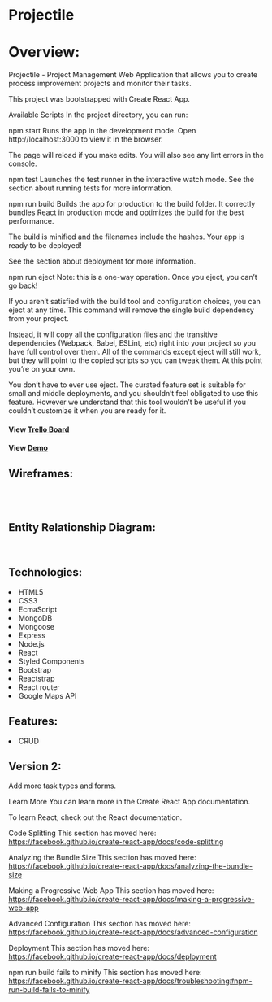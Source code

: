 # Projectile

<h1>Overview:</h1>

Projectile - Project Management Web Application that allows you to create process improvement projects and monitor their tasks.

This project was bootstrapped with Create React App.

Available Scripts
In the project directory, you can run:

npm start
Runs the app in the development mode.
Open http://localhost:3000 to view it in the browser.

The page will reload if you make edits.
You will also see any lint errors in the console.

npm test
Launches the test runner in the interactive watch mode.
See the section about running tests for more information.

npm run build
Builds the app for production to the build folder.
It correctly bundles React in production mode and optimizes the build for the best performance.

The build is minified and the filenames include the hashes.
Your app is ready to be deployed!

See the section about deployment for more information.

npm run eject
Note: this is a one-way operation. Once you eject, you can’t go back!

If you aren’t satisfied with the build tool and configuration choices, you can eject at any time. This command will remove the single build dependency from your project.

Instead, it will copy all the configuration files and the transitive dependencies (Webpack, Babel, ESLint, etc) right into your project so you have full control over them. All of the commands except eject will still work, but they will point to the copied scripts so you can tweak them. At this point you’re on your own.

You don’t have to ever use eject. The curated feature set is suitable for small and middle deployments, and you shouldn’t feel obligated to use this feature. However we understand that this tool wouldn’t be useful if you couldn’t customize it when you are ready for it.

#### View <a href="https://trello.com/b/RMYvr9HC/wdi-project-4-projectile" >Trello Board</a>
#### View <a href="https://projectilefx.herokuapp.com/" >Demo</a>

## Wireframes:
<br/>
<img src='./client/public/images/projectlistwireframe.jpg' alt=""/>
<img src='./client/public/images/projectshowpagewireframe.jpg' alt=""/>
<img src='./client/public/images/taskshowpagewireframe.jpg' alt=""/>

## Entity Relationship Diagram:
<br/>
<img src='./client/public/images/erdplus-diagram.png' alt=""/>

<h2>Technologies:</h2> 
<li>HTML5</li>
<li>CSS3</li>
<li>EcmaScript</li>
<li>MongoDB</li>
<li>Mongoose</li>
<li>Express</li>
<li>Node.js</li>
<li>React</li>
<li>Styled Components</li>
<li>Bootstrap</li>
<li>Reactstrap</li>
<li>React router</li>
<li>Google Maps API</li>

<h2>Features:</h2>
<li>CRUD</li>

<h2>Version 2:</h2> Add more task types and forms.

Learn More
You can learn more in the Create React App documentation.

To learn React, check out the React documentation.

Code Splitting
This section has moved here: https://facebook.github.io/create-react-app/docs/code-splitting

Analyzing the Bundle Size
This section has moved here: https://facebook.github.io/create-react-app/docs/analyzing-the-bundle-size

Making a Progressive Web App
This section has moved here: https://facebook.github.io/create-react-app/docs/making-a-progressive-web-app

Advanced Configuration
This section has moved here: https://facebook.github.io/create-react-app/docs/advanced-configuration

Deployment
This section has moved here: https://facebook.github.io/create-react-app/docs/deployment

npm run build fails to minify
This section has moved here: https://facebook.github.io/create-react-app/docs/troubleshooting#npm-run-build-fails-to-minify

